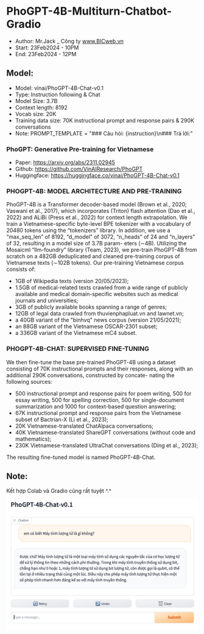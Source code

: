 # PhoGPT-4B-Multiturn-Chatbot-Gradio
- Author: Mr.Jack _ Công ty www.BICweb.vn
- Start: 23Feb2024 - 10PM
- End: 23Feb2024 - 12PM

## Model:
- Model: vinai/PhoGPT-4B-Chat-v0.1
- Type: Instruction following & Chat
- Model Size: 3.7B
- Context length: 8192
- Vocab size: 20K
- Training data size: 70K instructional prompt and response pairs & 290K conversations
- Note: PROMPT_TEMPLATE = "### Câu hỏi: {instruction}\n### Trả lời:"


### PhoGPT: Generative Pre-training for Vietnamese
- Paper: https://arxiv.org/abs/2311.02945
- Github: https://github.com/VinAIResearch/PhoGPT
- Huggingface: https://huggingface.co/vinai/PhoGPT-4B-Chat-v0.1

### PHOGPT-4B: MODEL ARCHITECTURE AND PRE-TRAINING
PhoGPT-4B is a Transformer decoder-based model (Brown et al., 2020; Vaswani et al., 2017), which incorporates (Triton) flash attention (Dao et al., 2022) and ALiBi (Press et al., 2022) for context length extrapolation. We train a Vietnamese-specific byte-level BPE tokenizer with a vocabulary of 20480 tokens using the “tokenizers” library. In addition, we use a “max_seq_len” of 8192, “d_model” of 3072, “n_heads” of 24 and “n_layers” of 32, resulting in a model size of 3.7B param- eters (∼4B). Utilizing the Mosaicml “llm-foundry” library (Team, 2023), we pre-train PhoGPT-4B from scratch on a 482GB deduplicated and cleaned pre-training corpus of Vietnamese texts (∼102B tokens). Our pre-training Vietnamese corpus consists of:
- 1GB of Wikipedia texts (version 20/05/2023);
- 1.5GB of medical-related texts crawled from a wide range of publicly available and medical
domain-specific websites such as medical journals and universities;
- 3GB of publicly available books spanning a range of genres;
- 12GB of legal data crawled from thuvienphapluat.vn and lawnet.vn;
- a 40GB variant of the "binhvq" news corpus (version 21/05/2021);
- an 88GB variant of the Vietnamese OSCAR-2301 subset;
- a 336GB variant of the Vietnamese mC4 subset.

### PHOGPT-4B-CHAT: SUPERVISED FINE-TUNING
We then fine-tune the base pre-trained PhoGPT-4B using a dataset consisting of 70K instructional prompts and their responses, along with an additional 290K conversations, constructed by concate- nating the following sources:
- 500 instructional prompt and response pairs for poem writing, 500 for essay writing, 500 for spelling correction, 500 for single-document summarization and 1000 for context-based question answering;
- 67K instructional prompt and response pairs from the Vietnamese subset of Bactrian-X (Li et al., 2023);
- 20K Vietnamese-translated ChatAlpaca conversations;
- 40K Vietnamese-translated ShareGPT conversations (without code and mathematics);
- 230K Vietnamese-translated UltraChat conversations (Ding et al., 2023);

The resulting fine-tuned model is named PhoGPT-4B-Chat.

## Note:
Kết hợp Colab và Gradio cũng rất tuyệt ^.^

![alt text](https://github.com/Mr-Jack-Tung/PhoGPT-4B-Multiturn-Chatbot-Gradio/blob/main/PhoGPT_4B_Chat_v01_Gradio_Multiturn_chatbot_23Feb2024.jpg)
